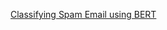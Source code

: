 [Classifying Spam Email using BERT](https://htmlpreview.github.io/?https://github.com/hugohiraoka/Spam_Email_Classification_Using_BERT/blob/main/html/Spam_Email_Classification_using_BERT.html)
